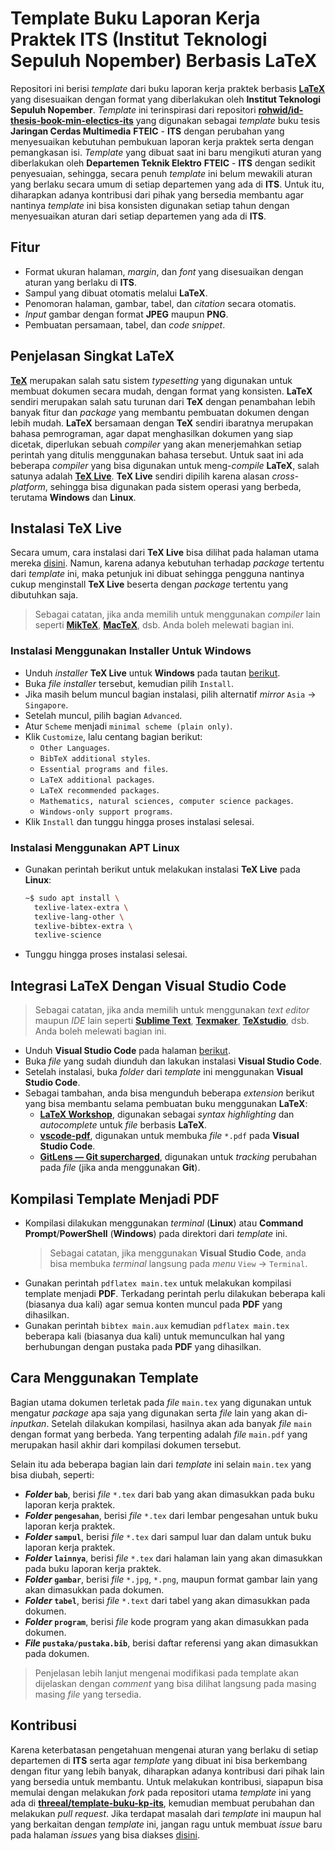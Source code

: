 # Template Buku Laporan Kerja Praktek ITS (Institut Teknologi Sepuluh Nopember) Berbasis LaTeX

Repositori ini berisi _template_ dari buku laporan kerja praktek berbasis [**LaTeX**](https://www.latex-project.org/) yang disesuaikan dengan format yang diberlakukan oleh **Institut Teknologi Sepuluh Nopember**.
_Template_ ini terinspirasi dari repositori [**rohwid/id-thesis-book-min-electics-its**](https://github.com/rohwid/id-thesis-book-min-electics-its) yang digunakan sebagai _template_ buku tesis **Jaringan Cerdas Multimedia** **FTEIC** - **ITS** dengan perubahan yang menyesuaikan kebutuhan pembukuan laporan kerja praktek serta dengan pemangkasan isi.
_Template_ yang dibuat saat ini baru mengikuti aturan yang diberlakukan oleh **Departemen Teknik Elektro** **FTEIC** - **ITS** dengan sedikit penyesuaian, sehingga, secara penuh _template_ ini belum mewakili aturan yang berlaku secara umum di setiap departemen yang ada di **ITS**.
Untuk itu, diharapkan adanya kontribusi dari pihak yang bersedia membantu agar nantinya _template_ ini bisa konsisten digunakan setiap tahun dengan menyesuaikan aturan dari setiap departemen yang ada di **ITS**.

## Fitur

- Format ukuran halaman, _margin_, dan _font_ yang disesuaikan dengan aturan yang berlaku di **ITS**.
- Sampul yang dibuat otomatis melalui **LaTeX**.
- Penomoran halaman, gambar, tabel, dan _citation_ secara otomatis.
- _Input_ gambar dengan format **JPEG** maupun **PNG**.
- Pembuatan persamaan, tabel, dan _code snippet_.

## Penjelasan Singkat LaTeX

[**TeX**](https://en.wikipedia.org/wiki/TeX) merupakan salah satu sistem _typesetting_ yang digunakan untuk membuat dokumen secara mudah, dengan format yang konsisten.
**LaTeX** sendiri merupakan salah satu turunan dari **TeX** dengan penambahan lebih banyak fitur dan _package_ yang membantu pembuatan dokumen dengan lebih mudah.
**LaTeX** bersamaan dengan **TeX** sendiri ibaratnya merupakan bahasa pemrograman, agar dapat menghasilkan dokumen yang siap dicetak, diperlukan sebuah _compiler_ yang akan menerjemahkan setiap perintah yang ditulis menggunakan bahasa tersebut.
Untuk saat ini ada beberapa _compiler_ yang bisa digunakan untuk meng-_compile_ **LaTeX**, salah satunya adalah [**TeX Live**](https://www.tug.org/texlive/).
**TeX Live** sendiri dipilih karena alasan _cross-platform_, sehingga bisa digunakan pada sistem operasi yang berbeda, terutama **Windows** dan **Linux**.

## Instalasi TeX Live

Secara umum, cara instalasi dari **TeX Live** bisa dilihat pada halaman utama mereka [disini](https://tug.org/texlive/acquire-netinstall.html).
Namun, karena adanya kebutuhan terhadap _package_ tertentu dari _template_ ini, maka petunjuk ini dibuat sehingga pengguna nantinya cukup menginstall **TeX Live** beserta dengan _package_ tertentu yang dibutuhkan saja.

> Sebagai catatan, jika anda memilih untuk menggunakan _compiler_ lain seperti [**MikTeX**](https://miktex.org/), [**MacTeX**](https://tug.org/mactex/), dsb. Anda boleh melewati bagian ini.

### Instalasi Menggunakan Installer Untuk Windows

- Unduh _installer_ **TeX Live** untuk **Windows** pada tautan [berikut](http://mirror.ctan.org/systems/texlive/tlnet/install-tl-windows.exe).
- Buka _file_ _installer_ tersebut, kemudian pilih `Install`.
- Jika masih belum muncul bagian instalasi, pilih alternatif _mirror_ `Asia` -> `Singapore`.
- Setelah muncul, pilih bagian `Advanced`.
- Atur `Scheme` menjadi `minimal scheme (plain only)`.
- Klik `Customize`, lalu centang bagian berikut:
  - `Other Languages`.
  - `BibTeX additional styles`.
  - `Essential programs and files`.
  - `LaTeX additional packages`.
  - `LaTeX recommended packages`.
  - `Mathematics, natural sciences, computer science packages`.
  - `Windows-only support programs`.
- Klik `Install` dan tunggu hingga proses instalasi selesai.

### Instalasi Menggunakan APT Linux

- Gunakan perintah berikut untuk melakukan instalasi **TeX Live** pada **Linux**:
  ```bash
  ~$ sudo apt install \
    texlive-latex-extra \
    texlive-lang-other \
    texlive-bibtex-extra \
    texlive-science
  ```
- Tunggu hingga proses instalasi selesai.

## Integrasi LaTeX Dengan Visual Studio Code

> Sebagai catatan, jika anda memilih untuk menggunakan _text editor_ maupun _IDE_ lain seperti [**Sublime Text**](https://www.sublimetext.com/), [**Texmaker**](https://www.xm1math.net/texmaker/), [**TeXstudio**](https://www.texstudio.org/), dsb. Anda boleh melewati bagian ini.

- Unduh **Visual Studio Code** pada halaman [berikut](https://code.visualstudio.com/download).
- Buka _file_ yang sudah diunduh dan lakukan instalasi **Visual Studio Code**.
- Setelah instalasi, buka _folder_ dari _template_ ini menggunakan **Visual Studio Code**.
- Sebagai tambahan, anda bisa mengunduh beberapa _extension_ berikut yang bisa membantu selama pembuatan buku menggunakan **LaTeX**:
  - [**LaTeX Workshop**](https://marketplace.visualstudio.com/items?itemName=James-Yu.latex-workshop), digunakan sebagai _syntax highlighting_ dan _autocomplete_ untuk _file_ berbasis **LaTeX**.
  - [**vscode-pdf**](https://marketplace.visualstudio.com/items?itemName=tomoki1207.pdf), digunakan untuk membuka _file_ `*.pdf` pada **Visual Studio Code**.
  - [**GitLens — Git supercharged**](https://marketplace.visualstudio.com/items?itemName=eamodio.gitlens), digunakan untuk _tracking_ perubahan pada _file_ (jika anda menggunakan **Git**).

## Kompilasi Template Menjadi PDF

- Kompilasi dilakukan menggunakan _terminal_ (**Linux**) atau **Command Prompt**/**PowerShell** (**Windows**) pada direktori dari _template_ ini.
  > Sebagai catatan, jika menggunakan **Visual Studio Code**, anda bisa membuka _terminal_ langsung pada _menu_ `View` -> `Terminal`.
- Gunakan perintah `pdflatex main.tex` untuk melakukan kompilasi template menjadi **PDF**.
  Terkadang perintah perlu dilakukan beberapa kali (biasanya dua kali) agar semua konten muncul pada **PDF** yang dihasilkan.
- Gunakan perintah `bibtex main.aux` kemudian `pdflatex main.tex` beberapa kali (biasanya dua kali) untuk memunculkan hal yang berhubungan dengan pustaka pada **PDF** yang dihasilkan.

## Cara Menggunakan Template

Bagian utama dokumen terletak pada _file_ `main.tex` yang digunakan untuk mengatur _package_ apa saja yang digunakan serta _file_ lain yang akan di-_inputkan_.
Setelah dilakukan kompilasi, hasilnya akan ada banyak _file_ `main` dengan format yang berbeda.
Yang terpenting adalah _file_ `main.pdf` yang merupakan hasil akhir dari kompilasi dokumen tersebut.

Selain itu ada beberapa bagian lain dari _template_ ini selain `main.tex` yang bisa diubah, seperti:
- **_Folder_ `bab`**, berisi _file_ `*.tex` dari bab yang akan dimasukkan pada buku laporan kerja praktek.
- **_Folder_ `pengesahan`**, berisi _file_ `*.tex` dari lembar pengesahan untuk buku laporan kerja praktek.
- **_Folder_ `sampul`**, berisi _file_ `*.tex` dari sampul luar dan dalam untuk buku laporan kerja praktek.
- **_Folder_ `lainnya`**, berisi _file_ `*.tex` dari halaman lain yang akan dimasukkan pada buku laporan kerja praktek.
- **_Folder_ `gambar`**, berisi _file_ `*.jpg`, `*.png`, maupun format gambar lain yang akan dimasukkan pada dokumen.
- **_Folder_ `tabel`**, berisi _file_ `*.text` dari tabel yang akan dimasukkan pada dokumen.
- **_Folder_ `program`**, berisi _file_ kode program yang akan dimasukkan pada dokumen.
- **_File_ `pustaka/pustaka.bib`**, berisi daftar referensi yang akan dimasukkan pada dokumen.

> Penjelasan lebih lanjut mengenai modifikasi pada template akan dijelaskan dengan _comment_ yang bisa dilihat langsung pada masing masing _file_ yang tersedia.

## Kontribusi

Karena keterbatasan pengetahuan mengenai aturan yang berlaku di setiap departemen di **ITS** serta agar _template_ yang dibuat ini bisa berkembang dengan fitur yang lebih banyak, diharapkan adanya kontribusi dari pihak lain yang bersedia untuk membantu.
Untuk melakukan kontribusi, siapapun bisa memulai dengan melakukan _fork_ pada repositori utama _template_ ini yang ada di [**threeal/template-buku-kp-its**](https://github.com/threeal/template-buku-kp-its), kemudian membuat perubahan dan melakukan _pull request_.
Jika terdapat masalah dari _template_ ini maupun hal yang berkaitan dengan _template_ ini, jangan ragu untuk membuat _issue_ baru pada halaman _issues_ yang bisa diakses [disini](https://github.com/threeal/template-buku-kp-its/issues).